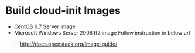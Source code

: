 # Build cloud-init Images
* CentOS 6.7 Server image
* Microsoft Windows Server 2008 R2 image
Follow instruction in below url

> http://docs.openstack.org/image-guide/
